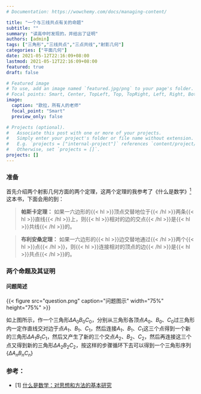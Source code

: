 ```yaml
---
# Documentation: https://wowchemy.com/docs/managing-content/

title: "一个与三线共点有关的命题"
subtitle: ""
summary: "读高中时发现的，并给出了证明"
authors: [admin]
tags: ["三角形","三线共点","三点共线","射影几何"]
categories: ["平面几何"]
date: 2021-05-12T22:16:09+08:00
lastmod: 2021-05-12T22:16:09+08:00
featured: true
draft: false

# Featured image
# To use, add an image named `featured.jpg/png` to your page's folder.
# Focal points: Smart, Center, TopLeft, Top, TopRight, Left, Right, BottomLeft, Bottom, BottomRight.
image:
  caption: "欧拉，所有人的老师"
  focal_point: "Smart"
  preview_only: false

# Projects (optional).
#   Associate this post with one or more of your projects.
#   Simply enter your project's folder or file name without extension.
#   E.g. `projects = ["internal-project"]` references `content/project/deep-learning/index.md`.
#   Otherwise, set `projects = []`.
projects: []
---
```


### 准备

首先介绍两个射影几何方面的两个定理，这两个定理的我参考了《什么是数学》[<sup>1</sup>](#refer-anchor)这本书，下面会用的到：

> __帕斯卡定理：__
  如果一六边形的{{< hl >}}顶点交替地位于{{< /hl >}}两条{{< hl >}}直线{{< /hl >}}上，则{{< hl >}}相对的边的交点{{< /hl >}}是{{< hl >}}共线{{< /hl >}}的。

>__布利安桑定理：__
  如果一六边形的{{< hl >}}边交替地通过{{< /hl >}}两个{{< hl >}}点{{< /hl >}}，则{{< hl >}}连接相对的顶点的边{{< /hl >}}是{{< hl >}}共点{{< /hl >}}的。

### 两个命题及其证明

#### 问题简述

{{< figure src="question.png" caption="问题图示"  width="75%" height="75%" >}}

如上图所示，作一个三角形$\Delta A_0 B_0 C_0$，分别从三角形各顶点$A_0$、$B_0$、$C_0$过三角形内一定作直线交对边于点$A_1$、$B_1$、$C_1$，然后连接$A_1$、$B_1$、$C_1$这三个点得到一个新的三角形$\Delta A_1 B_1 C_1$，然后又产生了新的三个交点$A_2$、$B_2$、$C_2$，然后再连接这三个点又得到新的三角形$\Delta A_2 B_2 C_2$，按这样的步骤循环下去可以得到一个三角形序列$\{\Delta A_n B_n C_n \}$

<div id = "refer-anchor"></div>

### 参考：


- [1] [什么是数学：对思想和方法的基本研究]()
